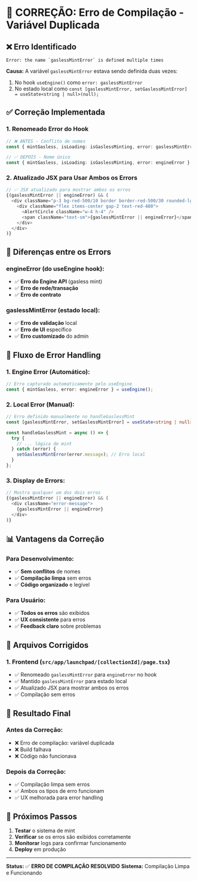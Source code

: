 # 🔧 CORREÇÃO: Erro de Compilação - Variável Duplicada

## ❌ **Erro Identificado**

```
Error: the name `gaslessMintError` is defined multiple times
```

**Causa:** A variável `gaslessMintError` estava sendo definida duas vezes:
1. No hook `useEngine()` como `error: gaslessMintError`
2. No estado local como `const [gaslessMintError, setGaslessMintError] = useState<string | null>(null);`

## ✅ **Correção Implementada**

### **1. Renomeado Error do Hook**
```typescript
// ❌ ANTES - Conflito de nomes
const { mintGasless, isLoading: isGaslessMinting, error: gaslessMintError } = useEngine();

// ✅ DEPOIS - Nome único
const { mintGasless, isLoading: isGaslessMinting, error: engineError } = useEngine();
```

### **2. Atualizado JSX para Usar Ambos os Errors**
```typescript
// ✅ JSX atualizado para mostrar ambos os erros
{(gaslessMintError || engineError) && (
  <div className="p-3 bg-red-500/10 border border-red-500/30 rounded-lg">
    <div className="flex items-center gap-2 text-red-400">
      <AlertCircle className="w-4 h-4" />
      <span className="text-sm">{gaslessMintError || engineError}</span>
    </div>
  </div>
)}
```

## 🎯 **Diferenças entre os Errors**

### **engineError (do useEngine hook):**
- ✅ **Erro do Engine API** (gasless mint)
- ✅ **Erro de rede/transação**
- ✅ **Erro de contrato**

### **gaslessMintError (estado local):**
- ✅ **Erro de validação** local
- ✅ **Erro de UI** específico
- ✅ **Erro customizado** do admin

## 🔧 **Fluxo de Error Handling**

### **1. Engine Error (Automático):**
```typescript
// Erro capturado automaticamente pelo useEngine
const { mintGasless, error: engineError } = useEngine();
```

### **2. Local Error (Manual):**
```typescript
// Erro definido manualmente no handleGaslessMint
const [gaslessMintError, setGaslessMintError] = useState<string | null>(null);

const handleGaslessMint = async () => {
  try {
    // ... lógica de mint
  } catch (error) {
    setGaslessMintError(error.message); // Erro local
  }
};
```

### **3. Display de Errors:**
```typescript
// Mostra qualquer um dos dois erros
{(gaslessMintError || engineError) && (
  <div className="error-message">
    {gaslessMintError || engineError}
  </div>
)}
```

## 📊 **Vantagens da Correção**

### **Para Desenvolvimento:**
- ✅ **Sem conflitos** de nomes
- ✅ **Compilação limpa** sem erros
- ✅ **Código organizado** e legível

### **Para Usuário:**
- ✅ **Todos os erros** são exibidos
- ✅ **UX consistente** para erros
- ✅ **Feedback claro** sobre problemas

## 🔧 **Arquivos Corrigidos**

### **1. Frontend (`src/app/launchpad/[collectionId]/page.tsx`)**
- ✅ Renomeado `gaslessMintError` para `engineError` no hook
- ✅ Mantido `gaslessMintError` para estado local
- ✅ Atualizado JSX para mostrar ambos os erros
- ✅ Compilação sem erros

## 🎯 **Resultado Final**

### **Antes da Correção:**
- ❌ Erro de compilação: variável duplicada
- ❌ Build falhava
- ❌ Código não funcionava

### **Depois da Correção:**
- ✅ Compilação limpa sem erros
- ✅ Ambos os tipos de erro funcionam
- ✅ UX melhorada para error handling

## 🚀 **Próximos Passos**

1. **Testar** o sistema de mint
2. **Verificar** se os erros são exibidos corretamente
3. **Monitorar** logs para confirmar funcionamento
4. **Deploy** em produção

---

**Status:** ✅ **ERRO DE COMPILAÇÃO RESOLVIDO**
**Sistema:** Compilação Limpa e Funcionando 